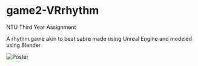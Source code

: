 # game2-VRrhythm
NTU Third Year Assignment

A rhythm game akin to beat sabre made using Unreal Engine and modeled using Blender

![Poster](ContextDocument.png)
